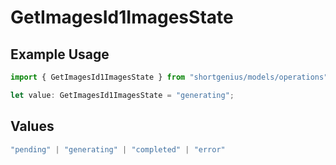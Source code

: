 # GetImagesId1ImagesState

## Example Usage

```typescript
import { GetImagesId1ImagesState } from "shortgenius/models/operations";

let value: GetImagesId1ImagesState = "generating";
```

## Values

```typescript
"pending" | "generating" | "completed" | "error"
```